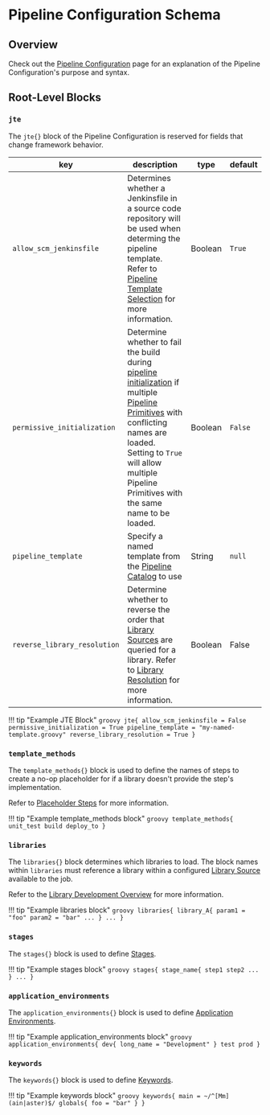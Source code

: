 # Pipeline Configuration Schema

## Overview

Check out the [Pipeline Configuration](../concepts/pipeline-configuration/overview.md) page for an explanation of the Pipeline Configuration's purpose and syntax.

## Root-Level Blocks

### `jte`

The `jte{}` block of the Pipeline Configuration is reserved for fields that change framework behavior.

| key                          | description                                                                                                                                                                                                                                                                                                                        | type    | default |
|------------------------------|------------------------------------------------------------------------------------------------------------------------------------------------------------------------------------------------------------------------------------------------------------------------------------------------------------------------------------|---------|---------|
| `allow_scm_jenkinsfile`      | Determines whether a Jenkinsfile in a source code repository will be used when determing the pipeline template. Refer to [Pipeline Template Selection](../concepts/pipeline-governancemplates/pipeline-template-selection.md) for more information.                                                                                        | Boolean | `True`  |
| `permissive_initialization`  | Determine whether to fail the build during [pipeline initialization](../concepts/advanced/pipeline-initialization.md) if multiple [Pipeline Primitives](../concepts/pipeline-primitives/overview.md) with conflicting names are loaded. Setting to `True` will allow multiple Pipeline Primitives with the same name to be loaded. | Boolean | `False` |
| `pipeline_template`          | Specify a named template from the [Pipeline Catalog](../concepts/pipeline-templates/pipeline-catalog.md) to use                                                                                                                                                                                                                    | String  | `null`  |
| `reverse_library_resolution` | Determine whether to reverse the order that [Library Sources](../concepts/library-development/library-source.md) are queried for a library. Refer to [Library Resolution](../concepts/library-development/library-resolution.md) for more information.                                                                               | Boolean | False   |

!!! tip "Example JTE Block"
    ```groovy
    jte{
      allow_scm_jenkinsfile = False
      permissive_initialization = True
      pipeline_template = "my-named-template.groovy"
      reverse_library_resolution = True
    }
    ```

### `template_methods`

The `template_methods{}` block is used to define the names of steps to create a no-op placeholder for if a library doesn't provide the step's implementation.

Refer to [Placeholder Steps](../concepts/advanced/placeholder-steps.md) for more information.

!!! tip "Example template_methods block"
    ```groovy
    template_methods{
      unit_test
      build
      deploy_to
    }
    ```

### `libraries`

The `libraries{}` block determines which libraries to load. The block names within `libraries` must reference a library within a configured [Library Source](../concepts/library-development/library-source.md) available to the job.

Refer to the [Library Development Overview](../concepts/library-development/overview.md) for more information.

!!! tip "Example libraries block"
    ```groovy
    libraries{
      library_A{
        param1 = "foo"
        param2 = "bar"
        ...
      }
      ...
    }
    ```

### `stages`

The `stages{}` block is used to define [Stages](../concepts/pipeline-primitives/stages.md).

!!! tip "Example stages block"
    ```groovy
    stages{
      stage_name{
        step1
        step2
        ...
      }
      ...
    }
    ```

### `application_environments`

The `application_environments{}` block is used to define [Application Environments](../concepts/pipeline-primitives/application-environments.md).

!!! tip "Example application_environments block"
    ```groovy
    application_environments{
      dev{
        long_name = "Development"
      }
      test
      prod
    }
    ```

### `keywords`

The `keywords{}` block is used to define [Keywords](.../concepts/../../../concepts/pipeline-primitives/keywords.md).

!!! tip "Example keywords block"
    ```groovy
    keywords{
      main = ~/^[Mm](ain|aster)$/
      globals{
        foo = "bar"
      }
    }
    ```
